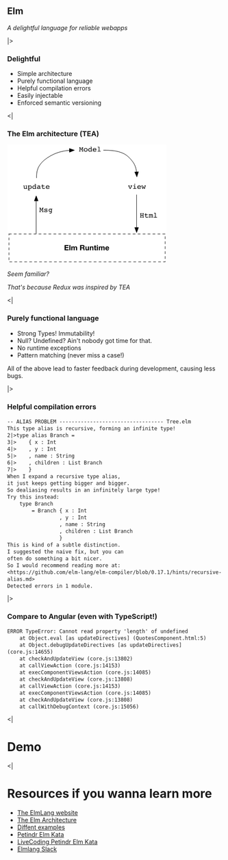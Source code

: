 ## Elm

_A delightful language for reliable webapps_

|>

### Delightful

* Simple architecture
* Purely functional language <!-- .element: class="fragment" data-fragment-index="2" -->
* Helpful compilation errors <!-- .element: class="fragment" data-fragment-index="3" -->
* Easily injectable <!-- .element: class="fragment" data-fragment-index="4" -->
* Enforced semantic versioning <!-- .element: class="fragment" data-fragment-index="5" -->

<|

### The Elm architecture (TEA)

![](slides/img/tea.png)

_Seem familiar?_

_That's because Redux was inspired by TEA_

<|

### Purely functional language

* Strong Types! Immutability!
* Null? Undefined? Ain't nobody got time for that. <!-- .element: class="fragment" data-fragment-index="3" -->
* No runtime exceptions <!-- .element: class="fragment" data-fragment-index="4" -->
* Pattern matching (never miss a case!) <!-- .element: class="fragment" data-fragment-index="5" -->

All of the above lead to faster feedback during development, causing less bugs. <!-- .element: class="fragment" data-fragment-index="6" -->

|>

### Helpful compilation errors

```
-- ALIAS PROBLEM ---------------------------------- Tree.elm
This type alias is recursive, forming an infinite type!
2|>type alias Branch =
3|>    { x : Int
4|>    , y : Int
5|>    , name : String
6|>    , children : List Branch
7|>    }
When I expand a recursive type alias, 
it just keeps getting bigger and bigger.
So dealiasing results in an infinitely large type! 
Try this instead:
    type Branch
        = Branch { x : Int
                 , y : Int
                 , name : String
                 , children : List Branch 
                 }
This is kind of a subtle distinction. 
I suggested the naive fix, but you can
often do something a bit nicer. 
So I would recommend reading more at:
<https://github.com/elm-lang/elm-compiler/blob/0.17.1/hints/recursive-alias.md>
Detected errors in 1 module.
```

|>

### Compare to Angular (even with TypeScript!)

```
ERROR TypeError: Cannot read property 'length' of undefined
    at Object.eval [as updateDirectives] (QuotesComponent.html:5)
    at Object.debugUpdateDirectives [as updateDirectives] (core.js:14655)
    at checkAndUpdateView (core.js:13802)
    at callViewAction (core.js:14153)
    at execComponentViewsAction (core.js:14085)
    at checkAndUpdateView (core.js:13808)
    at callViewAction (core.js:14153)
    at execComponentViewsAction (core.js:14085)
    at checkAndUpdateView (core.js:13808)
    at callWithDebugContext (core.js:15056)
```

<|

# Demo

<|

# Resources if you wanna learn more

* [The ElmLang website](http://elm-lang.org/)
* [The Elm Architecture](https://guide.elm-lang.org/architecture/)
* [Diffent examples](http://elm-lang.org/examples)
* [Petindr Elm Kata](https://github.com/jansabbe/petindr_elm_kata)
* [LiveCoding Petindr Elm Kata](https://www.youtube.com/channel/UC-0Zos25VCU6h6bDiv7bh9w/videos)
* [Elmlang Slack](https://elmlang.herokuapp.com/)